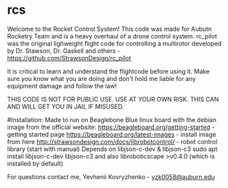 # rcs
Welcome to the  Rocket Control System!
This code was made for Aubutn Rocketry Team and is a heavy overhaul of a drone control system.
		rc_pilot was the original lighweight flight code for controlling a multirotor developed by 
		Dr. Stawson, Dr. Gaskell and others - https://github.com/StrawsonDesign/rc_pilot
		
It is critical to learn and understand the flightcode before using it. Make sure you know
what you are doing and don't hold me liable for any equipment damage and follow the law!

THIS CODE IS NOT FOR PUBLIC USE. USE AT YOUR OWN RISK. THIS CAN AND WILL GET YOU IN JAIL IF MISUSED.

#Installation:
Made to run on Beaglebone Blue linux board with the debian image from the official website:
https://beagleboard.org/getting-started  - getting started page
https://beagleboard.org/latest-images 			- install image from here
http://strawsondesign.com/docs/librobotcontrol/ - robot control library (start with manual)
Depends on libjson-c-dev & libjson-c3 sudo apt install libjson-c-dev libjson-c3
  	and also libroboticscape >v0.4.0 (which is installed by default)

For questions contact me, Yevhenii Kovryzhenko - yzk0058@auburn.edu
